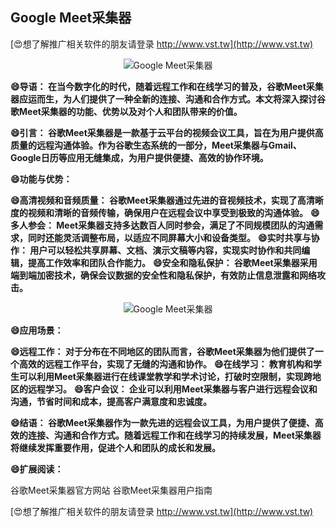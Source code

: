 ## **Google Meet采集器**

[😍想了解推广相关软件的朋友请登录 http://www.vst.tw](http://www.vst.tw)

 <center><img src="https://vst.tw/MP4/tuiguang/png/8.png" alt="Google Meet采集器"></center>

**😄导语： 在当今数字化的时代，随着远程工作和在线学习的普及，谷歌Meet采集器应运而生，为人们提供了一种全新的连接、沟通和合作方式。本文将深入探讨谷歌Meet采集器的功能、优势以及对个人和团队带来的价值。**

**😄引言： 谷歌Meet采集器是一款基于云平台的视频会议工具，旨在为用户提供高质量的远程沟通体验。作为谷歌生态系统的一部分，Meet采集器与Gmail、Google日历等应用无缝集成，为用户提供便捷、高效的协作环境。**

**😄功能与优势：**

**😄高清视频和音频质量： 谷歌Meet采集器通过先进的音视频技术，实现了高清晰度的视频和清晰的音频传输，确保用户在远程会议中享受到极致的沟通体验。**
**😄多人参会： Meet采集器支持多达数百人同时参会，满足了不同规模团队的沟通需求，同时还能灵活调整布局，以适应不同屏幕大小和设备类型。**
**😄实时共享与协作： 用户可以轻松共享屏幕、文档、演示文稿等内容，实现实时协作和共同编辑，提高工作效率和团队合作能力。**
**😄安全和隐私保护： 谷歌Meet采集器采用端到端加密技术，确保会议数据的安全性和隐私保护，有效防止信息泄露和网络攻击。**

 <center><img src="https://vst.tw/MP4/tuiguang/png/2.png" alt="Google Meet采集器"></center>

**😄应用场景：**

**😄远程工作： 对于分布在不同地区的团队而言，谷歌Meet采集器为他们提供了一个高效的远程工作平台，实现了无缝的沟通和协作。**
**😄在线学习： 教育机构和学生可以利用Meet采集器进行在线课堂教学和学术讨论，打破时空限制，实现跨地区的远程学习。**
**😄客户会议： 企业可以利用Meet采集器与客户进行远程会议和沟通，节省时间和成本，提高客户满意度和忠诚度。**

**😄结语： 谷歌Meet采集器作为一款先进的远程会议工具，为用户提供了便捷、高效的连接、沟通和合作方式。随着远程工作和在线学习的持续发展，Meet采集器将继续发挥重要作用，促进个人和团队的成长和发展。**

**😄扩展阅读：**

谷歌Meet采集器官方网站
谷歌Meet采集器用户指南

[😍想了解推广相关软件的朋友请登录 http://www.vst.tw](http://www.vst.tw)



